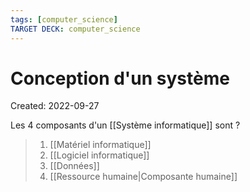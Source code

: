```yaml
---
tags: [computer_science] 
TARGET DECK: computer_science
---
```

# Conception d'un système
Created: 2022-09-27

Les 4 composants d'un [[Système informatique]] sont
?
> 1. [[Matériel informatique]]
> 2. [[Logiciel informatique]]
> 3. [[Données]]
> 4. [[Ressource humaine|Composante humaine]]
<!--SR:!2022-10-01,4,270-->